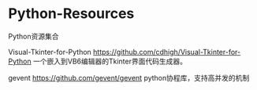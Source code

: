 # Python-Resources
Python资源集合

Visual-Tkinter-for-Python https://github.com/cdhigh/Visual-Tkinter-for-Python
一个嵌入到VB6编辑器的Tkinter界面代码生成器。

gevent https://github.com/gevent/gevent
python协程库，支持高并发的机制


